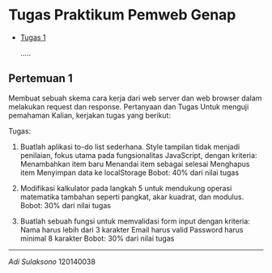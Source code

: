 # Tugas Praktikum Pemweb Genap
- [Tugas 1](./adisulaksono_120140038_pertemuan1/index.html)

    .....


## Pertemuan 1
Membuat sebuah skema cara kerja dari web server dan web browser dalam melakukan request dan response.
Pertanyaan dan Tugas
Untuk menguji pemahaman Kalian, kerjakan tugas yang berikut:

Tugas:
1. Buatlah aplikasi to-do list sederhana. Style tampilan tidak menjadi penilaian, fokus utama pada fungsionalitas JavaScript, dengan kriteria:
Menambahkan item baru
Menandai item sebagai selesai
Menghapus item
Menyimpan data ke localStorage
Bobot: 40% dari nilai tugas

2. Modifikasi kalkulator pada langkah 5 untuk mendukung operasi matematika tambahan seperti pangkat, akar kuadrat, dan modulus.
Bobot: 30% dari nilai tugas

3. Buatlah sebuah fungsi untuk memvalidasi form input dengan kriteria:
Nama harus lebih dari 3 karakter
Email harus valid
Password harus minimal 8 karakter
Bobot: 30% dari nilai tugas

----

_Adi Sulaksono_
120140038